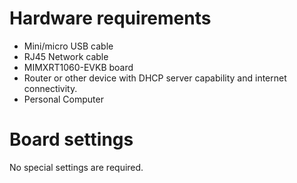 Hardware requirements
===================
- Mini/micro USB cable
- RJ45 Network cable
- MIMXRT1060-EVKB board
- Router or other device with DHCP server capability and internet connectivity.
- Personal Computer

Board settings
============
No special settings are required.
